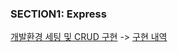 ### SECTION1: Express
[개발환경 세팅 및 CRUD 구현](https://github.com/SH38038038/Nodejs/blob/master/notes/section1/%EA%B0%9C%EB%B0%9C%ED%99%98%EA%B2%BD%20%EC%84%B8%ED%8C%85%20%EB%B0%8F%20CRUD%20%EA%B5%AC%ED%98%84.md) ->
[구현 내역](https://github.com/SH38038038/Nodejs/commit/e84a05f7cb04064ebe5c722b0b9dc9d3658af9f4)
